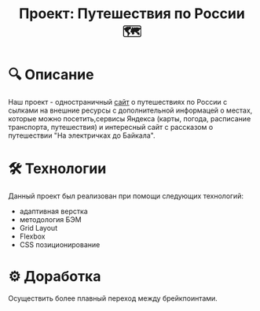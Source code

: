 <h1 align="center">Проект: Путешествия по России &#128506;</h1>

# &#128269; Описание
Наш проект - одностраничный [сайт](https://in-the-garden.github.io/russian-travel/) о путешествиях по России с сылками на внешние ресурсы с дополнительной информацей о местах, которые можно посетить,сервисы Яндекса (карты, погода, расписание транспорта, путешествия) и интересный сайт с рассказом о путешествии "На электричках до Байкала".

# &#128736; Технологии
Данный проект был реализован при помощи следующих технологий:  
  * адаптивная верстка
  * методология БЭМ
  * Grid Layout  
  * Flexbox  
  * CSS позиционирование

# &#9881; Доработка
Осуществить более плавный переход между брейкпоинтами.